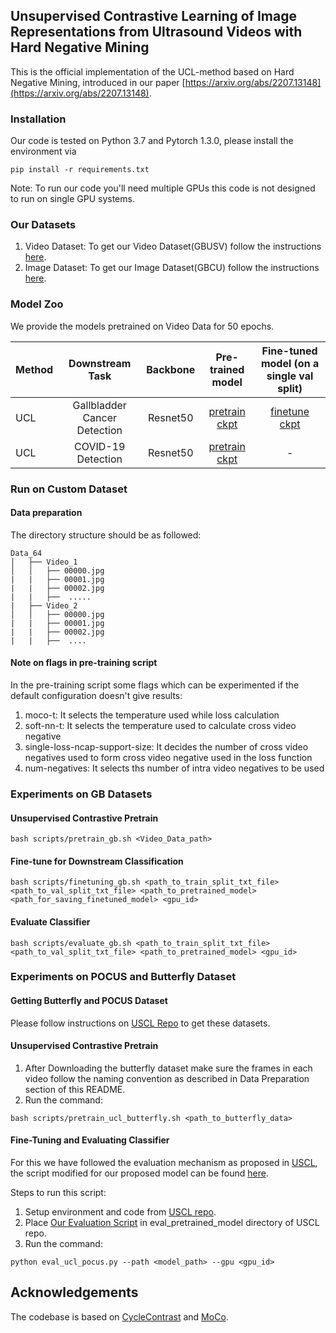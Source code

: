 ## Unsupervised Contrastive Learning of Image Representations from Ultrasound Videos with Hard Negative Mining

This is the official implementation of the UCL-method based on Hard Negative Mining, introduced in our paper [https://arxiv.org/abs/2207.13148](https://arxiv.org/abs/2207.13148). 

### Installation

Our code is tested on Python 3.7 and Pytorch 1.3.0, please install the environment via 

```
pip install -r requirements.txt
```

Note: To run our code you'll need multiple GPUs this code is not designed to run on single GPU systems.    

### Our Datasets
1. Video Dataset: To get our Video Dataset(GBUSV) follow the instructions [here](https://gbc-iitd.github.io/data/gbusv).      
2. Image Dataset: To get our Image Dataset(GBCU) follow the instructions [here](https://gbc-iitd.github.io/data/gbcu).

### Model Zoo 

We provide the models pretrained on Video Data for 50 epochs.

| Method        | Downstream Task | Backbone | Pre-trained model | Fine-tuned model (on a single val split)
|---------------|:--------:|:--------:|:-----------------:|:-------------------------:|
| UCL   | Gallbladder Cancer Detection | Resnet50 | [pretrain ckpt](https://drive.google.com/file/d/1nu4-WtuUj7VIV4vyKmoz9M0Tw2GXvS9P/view?usp=sharing)  | [finetune ckpt](https://drive.google.com/file/d/1H9Abh9YvKkIUe38opbAPWhDEt51XJxTd/view) | 
| UCL   | COVID-19 Detection         | Resnet50 | [pretrain ckpt](https://drive.google.com/file/d/1giXcf52tD2zUmQuC_DXBXdCXXnS3xFIm/view?usp=sharing)  |  - |


### Run on Custom Dataset
#### Data preparation

The directory structure should be as followed:
```
Data_64
│   ├── Video_1 
│   │   ├── 00000.jpg
|   |   ├── 00001.jpg
|   |   ├── 00002.jpg
|   |   ├──  .....
|   ├── Video_2
│   │   ├── 00000.jpg
|   |   ├── 00001.jpg
|   |   ├── 00002.jpg
|   |   ├──  ....
```

#### Note on flags in pre-training script
In the pre-training script some flags which can be experimented if the default configuration doesn't give results:
1. moco-t: It selects the temperature used while loss calculation
2. soft-nn-t: It selects the temperature used to calculate cross video negative
3. single-loss-ncap-support-size: It decides the number of cross video negatives used to form cross video negative used in the loss function
4. num-negatives: It selects ths number of intra video negatives to be used

### Experiments on GB Datasets

#### Unsupervised Contrastive Pretrain
```
bash scripts/pretrain_gb.sh <Video_Data_path>
```
#### Fine-tune for Downstream Classification
```
bash scripts/finetuning_gb.sh <path_to_train_split_txt_file> <path_to_val_split_txt_file> <path_to_pretrained_model> <path_for_saving_finetuned_model> <gpu_id>
```
#### Evaluate Classifier 
```
bash scripts/evaluate_gb.sh <path_to_train_split_txt_file> <path_to_val_split_txt_file> <path_to_pretrained_model> <gpu_id>
```
### Experiments on POCUS and Butterfly Dataset

#### Getting Butterfly and POCUS Dataset
Please follow instructions on [USCL Repo](https://github.com/983632847/USCL) to get these datasets.

#### Unsupervised Contrastive Pretrain
1. After Downloading the butterfly dataset make sure the frames in each video follow the naming convention as described in Data Preparation section of this README.
2. Run the command:
``` 
bash scripts/pretrain_ucl_butterfly.sh <path_to_butterfly_data>
```

#### Fine-Tuning and Evaluating Classifier
For this we have followed the evaluation mechanism as proposed in [USCL](https://link.springer.com/chapter/10.1007/978-3-030-87237-3_60), the script modified for our proposed model can be found [here](scripts/eval_ucl_pocus.py).     

Steps to run this script:    
1. Setup environment and code from [USCL repo](https://github.com/983632847/USCL).
2. Place [Our Evaluation Script](scripts/eval_ucl_pocus.py) in eval_pretrained_model directory of USCL repo.
3. Run the command:
```
python eval_ucl_pocus.py --path <model_path> --gpu <gpu_id>
```

## Acknowledgements
The codebase is based on [CycleContrast](https://github.com/happywu/CycleContrast) and [MoCo](https://github.com/facebookresearch/moco).

